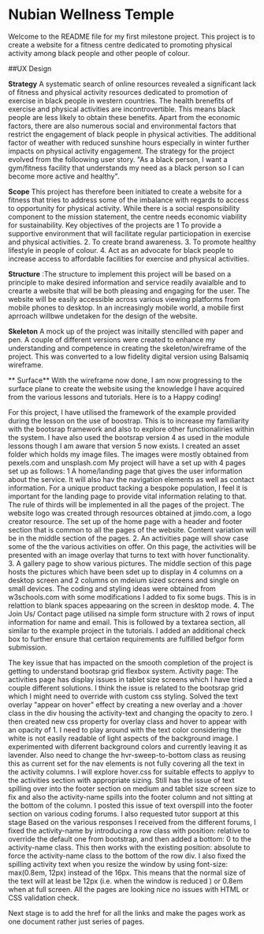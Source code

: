 # Nubian Wellness Temple
Welcome to the README file for my first milestone project.
This project is to create a website for a fitness centre dedicated to promoting physical activity among black people and other people of colour.

##UX Design

**Strategy** A systematic search of online resources revealed a significant lack of fitness and physical activity resources dedicated to promotion of exercise in black people in western countries. The health brenefits of exercise and physical activities are incontrovertible. This means black people are less likely to obtain these benefits. Apart from the economic factors, there are also numerous social and environmental factors that restrict the engagement of black people in physical activities. The additional factor of weather with reduced sunshine hours especially in winter further impacts on physical activity engagement. The strategy for the project evolved from the folloowing user story. "As a black person, I want a gym/fitness facility that understands my need as a black person so I can become more active and healthy".

**Scope** This project has therefore been initiated to create a website for a fitness that tries to address some of the imbalance with regards to access to opportunity for physical activity. While there is a social responsibility component to the mission statement, the centre needs economic viability for sustainability.
Key objectives of the projects are 1 To provide a supportive environment that will facilitate regular particiopation in exercise and physical activities. 
2. To create brand awareness.
3. To promote healthy lifestyle in people of colour.
4. Act as an advocate for black people to increase access to affordable facilities for exercise and physical activities.

**Structure** :The structure to implement this project will be based on a principle to make desired information and service readily avaialble and to crearte a website that will be both pleasing and engaging for the user.
The website will be easily accessible across various viewing platforms from mobile phones to desktop. In an increasingly mobile world, a mobile first aprroach willbwe undetaken for the design of the website.

**Skeleton** A mock up of the project was initailly stencilled with paper and pen. A couple of different versions were created to enhance my understanding and competence in creating the skeleton/wireframe of the project. This was converted to a low fidelity digital version using Balsamiq wireframe. 

** Surface** With the wireframe now done, I am now progressing to the surface plane to create the website using the knowledge I have acquired from the various lessons and tutorials.
Here is to a Happy coding!

For this project, I have utilised the framework of the example provided during the lesson on the use of boostrap. 
This is to increase my familiarity with the bootsrap framework and also to explore other functionaliries within the system. 
I have also used the bootsrap version 4 as used in the module lessons though I am aware that version 5 now exists.
I created an asset folder which holds my image files. The images were mostly obtained from pexels.com and unsplash.com
My project will have a set up with 4 pages set up as follows:
1 A home/landing page that gives the user information about the service. It will also hav the navigation elements as well as contact information. 
For a unique product tacking a bespoke population, I feel it is important for the landing page to provide vital information relating to that.
The rule of thirds will be implemented in all the pages of the project. The website logo was created through resources obtained at jimdo.com, a logo creator resource.
The set up of the home page with a header and footer section that is common to all the pages of the website. Content variation will be in the middle section of the pages. 
2. An activities page will show case some of the the various activities on offer. On this page, the activities will be presented with an image overlay that turns to text with hover functionality.
3. A gallery page to show various pictures. The middle section of this page hosts the pictures which have been sdet up to display in 4 columns on a desktop screen and 2 columns on mdeium sized screens and single on small devices.
The coding and styling ideas were obtained from w3schools.com with some modifications I added to fix some bugs. This is in relattion to blank spaces appeaaring on the screen in desktop mode.
4. The Join Us/ Contact page utilised na simple form structure with 2 rows of input information for name and email.
This is followed by a textarea section, all similar to the example project in the tutorials. I added an additional check box to 
further ensure that certaion requirements are fulfilled befgor form submission.

The key issue that has impacted on the smooth completion of the project is getting to understand bootsrap grid flexbox system.
Activity page:
The activities page has display issues in tablet size screens which I have tried a couple different solutions. 
I think the issue is related to the bootsrap grid which I might need to override with custom css styling.
Solved the text overlay "appear on hover" effect by creating a new overlay and a :hover class in the div housing the activity-text and changing the opacity to zero. 
I then created new css property for overlay class and hover to appear with an opacity of 1.
I need to play around with the text color considering the white is not easily readable of light aspects of the background image.
I experimented with diferrent background colors and currently leaving it as lavender.
Also need to change the hvr-sweep-to-bottom class as reusing this as current set for the nav elements is 
not fully covering all the text in the activity columns. I will explore hover.css for suitable effects to applyv to the activities section with appropriate sizing.
Still has the issue of text spilling over into the footer section on medium and tablet size screen size to fix and also the activity-name spills into the footer column 
and not sitting at the bottom of the column. I posted this issue of text overspill into the footer section on various coding forums. I also requested tutor support at this stage 
Based on the various responses I received from the different forums, I fixed the activity-name by introducing a row class with position: relative to override the default one from bootstrap, 
and then added a bottom: 0 to the activity-name class. This then works with the existing position: absolute to force the activity-name class to the bottom of the row div. 
I also fixed the spilling activity text when you resize the window by using font-size: max(0.8em, 12px) instead of the 16px. 
This means that the normal size of the text will at least be 12px (i.e. when the window is reduced ) or 0.8em when at full screen.
All the pages are looking nice no issues with HTML or CSS validation check.

Next stage is to add the href for all the links and make the pages work as one document rather just series of pages.
